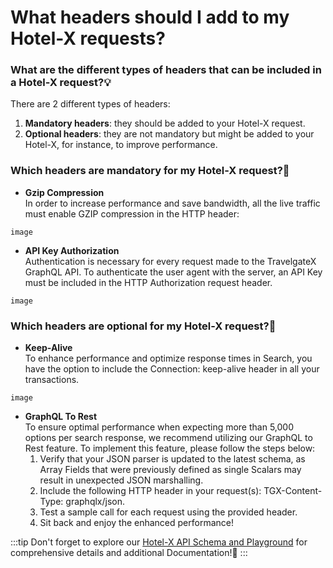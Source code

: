 ﻿---
sidebar_position: 6
---

# What headers should I add to my Hotel-X requests?

### What are the different types of headers that can be included in a Hotel-X request?💡

There are 2 different types of headers:

1. **Mandatory headers**: they should be added to your Hotel-X request.
1. **Optional headers**: they are not mandatory but might be added to your Hotel-X, for instance, to improve performance.

### Which headers are mandatory for my Hotel-X request?🔎
* **Gzip Compression**  
In order to increase performance and save bandwidth, all the live traffic must enable GZIP compression in the HTTP header:

```
image
```


* **API Key Authorization**  
Authentication is necessary for every request made to the TravelgateX GraphQL API. To authenticate the user agent with the server, an API Key must be included in the HTTP Authorization request header.

```
image
```

### Which headers are optional for my Hotel-X request?🔎

* **Keep-Alive**  
To enhance performance and optimize response times in Search, you have the option to include the Connection: keep-alive header in all your transactions.

```
image
```


* **GraphQL To Rest**  
To ensure optimal performance when expecting more than 5,000 options per search response, we recommend utilizing our GraphQL to Rest feature. To implement this feature, please follow the steps below:
	1. Verify that your JSON parser is updated to the latest schema, as Array Fields that were previously defined as single Scalars may result in unexpected JSON marshalling.
	1. Include the following HTTP header in your request(s): TGX-Content-Type: graphqlx/json.
	1. Test a sample call for each request using the provided header.
	1. Sit back and enjoy the enhanced performance!

:::tip
Don't forget to explore our [Hotel-X API Schema and Playground](https://api.travelgatex.com/playground) for comprehensive details and additional Documentation!🚀
:::